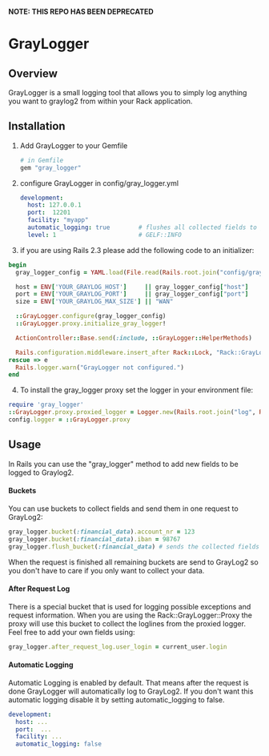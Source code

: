 **NOTE: THIS REPO HAS BEEN DEPRECATED**

# GrayLogger

## Overview

GrayLogger is a small logging tool that allows you to simply log anything you want to graylog2 from within your Rack application.

## Installation

1. Add GrayLogger to your Gemfile

	```ruby
	# in Gemfile
	gem "gray_logger"
	```

2. configure GrayLogger in config/gray_logger.yml
   ```yaml
   development:
     host: 127.0.0.1
     port:  12201
     facility: "myapp"
     automatic_logging: true        # flushes all collected fields to graylog after request
     level: 1                       # GELF::INFO
   ```

3. if you are using Rails 2.3 please add the following code to an initializer:
  ```ruby
  begin
    gray_logger_config = YAML.load(File.read(Rails.root.join("config/gray_logger.yml")))[Rails.env]

    host = ENV['YOUR_GRAYLOG_HOST']     || gray_logger_config["host"]
    port = ENV['YOUR_GRAYLOG_PORT']     || gray_logger_config["port"]
    size = ENV['YOUR_GRAYLOG_MAX_SIZE'] || "WAN"

    ::GrayLogger.configure(gray_logger_config)
    ::GrayLogger.proxy.initialize_gray_logger!

    ActionController::Base.send(:include, ::GrayLogger::HelperMethods)

    Rails.configuration.middleware.insert_after Rack::Lock, "Rack::GrayLogger::Middleware"
  rescue => e
    Rails.logger.warn("GrayLogger not configured.")
  end
  ````

4. To install the gray_logger proxy set the logger in your environment file:
  ````ruby
  require 'gray_logger'
  ::GrayLogger.proxy.proxied_logger = Logger.new(Rails.root.join("log", Rails.env + ".log"), 3, 50*1024*1024)
  config.logger = ::GrayLogger.proxy
  ````

## Usage

In Rails you can use the "gray_logger" method to add new fields to be logged to Graylog2.

#### Buckets
You can use buckets to collect fields and send them in one request to GrayLog2:

````ruby
gray_logger.bucket(:financial_data).account_nr = 123
gray_logger.bucket(:financial_data).iban = 98767
gray_logger.flush_bucket(:financial_data) # sends the collected fields as one log message to GrayLog2 and clears the bucket
````
When the request is finished all remaining buckets are send to GrayLog2 so you don't have to care if you only want to collect your data.

#### After Request Log

There is a special bucket that is used for logging possible exceptions and request information.
When you are using the Rack::GrayLogger::Proxy the proxy will use this bucket to collect the loglines
from the proxied logger. Feel free to add your own fields using:

````ruby
gray_logger.after_request_log.user_login = current_user.login
````

#### Automatic Logging

Automatic Logging is enabled by default. That means after the request is done GrayLogger will automatically
log to GrayLog2. If you don't want this automatic logging disable it by setting automatic_logging to false.

````yaml
development:
  host: ...
  port:  ...
  facility: ...
  automatic_logging: false
````

